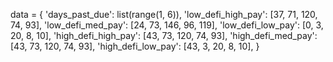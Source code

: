data = {
    'days_past_due': list(range(1, 6)),
    'low_defi_high_pay': [37, 71, 120, 74, 93],
    'low_defi_med_pay': [24, 73, 146, 96, 119],
    'low_defi_low_pay': [0, 3, 20, 8, 10],
    'high_defi_high_pay': [43, 73, 120, 74, 93],
    'high_defi_med_pay': [43, 73, 120, 74, 93],
    'high_defi_low_pay': [43, 3, 20, 8, 10],
}
